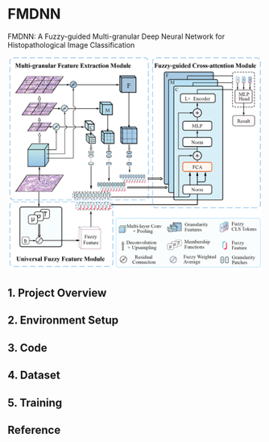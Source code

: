 # FMDNN
FMDNN: A Fuzzy-guided Multi-granular Deep Neural Network for Histopathological Image Classification

![image](https://github.com/Choutyear/FMDNN/blob/main/Figs/Fig1.png)

## 1. Project Overview

## 2. Environment Setup

## 3. Code

## 4. Dataset

## 5. Training

## Reference
